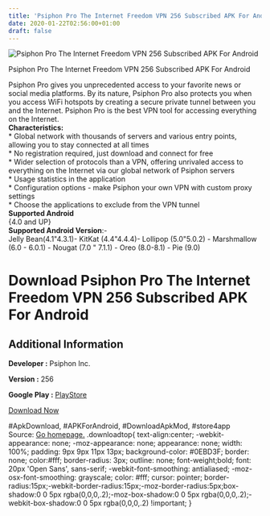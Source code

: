 ```yaml
---
title: 'Psiphon Pro The Internet Freedom VPN 256 Subscribed APK For Android'
date: 2020-01-22T02:56:00+01:00
draft: false
---
```


![Psiphon Pro The Internet Freedom VPN 256 Subscribed APK For Android](https://i1.wp.com/apkhome.net/wp-content/uploads/2020/01/Psiphon-Pro-The-Internet-Freedom-VPN-256-Subscribed.png "Psiphon Pro The Internet Freedom VPN 256 Subscribed APK For Android")

  

Psiphon Pro The Internet Freedom VPN 256 Subscribed APK For Android

Psiphon Pro gives you unprecedented access to your favorite news or social media platforms. By its nature, Psiphon Pro also protects you when you access WiFi hotspots by creating a secure private tunnel between you and the Internet. Psiphon Pro is the best VPN tool for accessing everything on the Internet.  
**Characteristics:**  
\* Global network with thousands of servers and various entry points, allowing you to stay connected at all times  
\* No registration required, just download and connect for free  
\* Wider selection of protocols than a VPN, offering unrivaled access to everything on the Internet via our global network of Psiphon servers  
\* Usage statistics in the application  
\* Configuration options - make Psiphon your own VPN with custom proxy settings  
\* Choose the applications to exclude from the VPN tunnel  
**Supported Android**  
{4.0 and UP}  
**Supported Android Version**:-  
Jelly Bean(4.1"4.3.1)- KitKat (4.4"4.4.4)- Lollipop (5.0"5.0.2) - Marshmallow (6.0 - 6.0.1) - Nougat (7.0 " 7.1.1) - Oreo (8.0-8.1) - Pie (9.0)

Download Psiphon Pro The Internet Freedom VPN 256 Subscribed APK For Android
============================================================================

Additional Information
----------------------

**Developer :** Psiphon Inc.

**Version :** 256

**Google Play :** [PlayStore](https://play.google.com/store/apps/details?id=com.psiphon3.subscription)

  

[Download Now](https://store4app.co/post/psiphon-pro-the-internet-freedom-vpn-256-subscribed-apk-for-android_1579619658)

  
#ApkDownload, #APKForAndroid, #DownloadApkMod, #store4app  
Source: [Go homepage.](https://store4app.co/post/psiphon-pro-the-internet-freedom-vpn-256-subscribed-apk-for-android_1579619658) .downloadtop{ text-align:center; -webkit-appearance: none; -moz-appearance: none; appearance: none; width: 100%; padding: 9px 9px 11px 13px; background-color: #0EBD3F; border: none; color:#fff; border-radius: 3px; outline: none; font-weight;bold; font: 20px 'Open Sans', sans-serif; -webkit-font-smoothing: antialiased; -moz-osx-font-smoothing: grayscale; color: #fff; cursor: pointer; border-radius:15px;-webkit-border-radius:15px;-moz-border-radius:5px;box-shadow:0 0 5px rgba(0,0,0,.2);-moz-box-shadow:0 0 5px rgba(0,0,0,.2);-webkit-box-shadow:0 0 5px rgba(0,0,0,.2) !important; }
